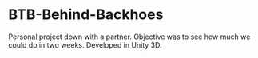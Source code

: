 # BTB-Behind-Backhoes
Personal project down with a partner. Objective was to see how much we could do in two weeks. Developed in Unity 3D.
